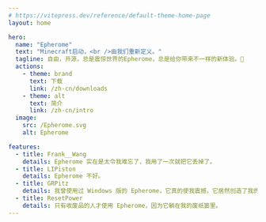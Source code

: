 ```yaml
---
# https://vitepress.dev/reference/default-theme-home-page
layout: home

hero:
  name: "Epherome"
  text: "Minecraft启动，<br />由我们重新定义。"
  tagline: 自由，开源，总是震惊世界的Epherome，总是给你带来不一样的新体验。🤯
  actions:
    - theme: brand
      text: 下载
      link: /zh-cn/downloads
    - theme: alt
      text: 简介
      link: /zh-cn/intro
  image:
    src: /Epherome.svg
    alt: Epherome

features:
  - title: Frank__Wang
    details: Epherome 实在是太令我难忘了，我用了一次就把它丢掉了。
  - title: LIPiston
    details: Epherome 不好。
  - title: GRPitz
    details: 我曾使用过 Windows 版的 Epherome，它真的使我震撼，它居然创造了我的最快删除记录。
  - title: ResetPower
    details: 只有收废品的人才使用 Epherome，因为它躺在我的废纸篓里。
---
```


<style>
:root {
  --vp-home-hero-name-color: transparent;
  --vp-home-hero-name-background: -webkit-linear-gradient(120deg, rgb(239, 184, 63) 25%, rgb(46, 175, 125) 50%, rgb(69, 120, 185) 75%);

  --vp-home-hero-image-background-image: linear-gradient(-45deg, #df56fe 50%, #69ecff 50%);
  --vp-home-hero-image-filter: blur(44px);
}

@media (min-width: 640px) {
  :root {
    --vp-home-hero-image-filter: blur(56px);
  }
}

@media (min-width: 960px) {
  :root {
    --vp-home-hero-image-filter: blur(68px);
  }
}
</style>